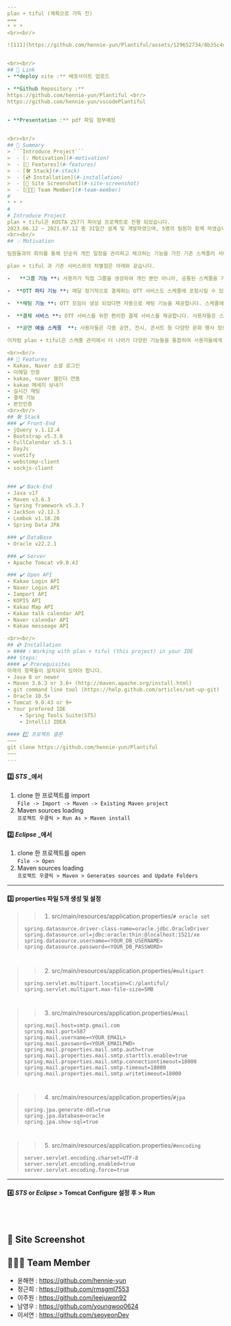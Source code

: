 ```yaml
---
plan + tiful (계획으로 가득 찬) 
===
* * *
<br><br/>

![111](https://github.com/hennie-yun/Plantiful/assets/129652734/8b35c4c6-c7f1-4099-bcea-ef161ff955e1)


<br><br/>
## 🔗 Link
- **deploy site :** 배포사이트 업로드 

- **Github Repository :** 
https://github.com/hennie-yun/Plantiful <br/>
https://github.com/hennie-yun/vscodePlantiful
  

- **Presentation :** pdf 파일 첨부예정


<br><br/>
## 📖 Summary
> ```Introduce Project```
>  - [💡 Motivation](#-motivation)  
>  - [📌 Features](#-features)  
>  - [🛠 Stack](#-stack)
>  - [💿 Installation](#-installation)  
>  - [📸 Site Screenshot](#-site-screenshot)
>  - [🧑🏻‍💻 Team Member](#-team-member)
#
* * *
#
# Introduce Project
plan + tiful은 KOSTA 257기 파이널 프로젝트로 진행 되었습니다.
2023.06.12 ~ 2021.07.12 총 31일간 설계 및 개발하였으며, 5명의 팀원이 함께 하였습니다.
<br><br/>
## 💡 Motivation

팀원들과의 회의를 통해 단순히 개인 일정을 관리하고 체크하는 기능을 가진 기존 스케줄러 서비스와는 다른 효율적인 사이트를 만들고자 하였습니다. 

plan + tiful 과 기존 서비스와의 차별점은 아래와 같습니다.

-   **그룹 기능 **: 사용자가 직접 그룹을 생성하여 개인 뿐만 아니라, 공통된 스케줄을 가진 사람들과 손쉽게 공유할 수 있습니다. 이를 통해 팀 프로젝트, 가족 일정, 친구들과의 약속 등 다양한 그룹에서 원활한 의사소통이 가능합니다. 

-  **OTT 파티 기능 **: 매달 정기적으로 결제하는 OTT 서비스도 스케줄에 포함시킬 수 있습니다. 사용자들은 자신이 구독하고 있는 OTT 사이트를 스케줄에 추가하고, 해당 OTT를 함께 시청할 파티원들을 모집 할 수 있습니다. 

-  **채팅 기능 **: OTT 모임이 생성 되었다면 자동으로 채팅 기능을 제공합니다. 스케줄에 관련된 의논이나 소통을 자유롭게 할 수 있으며 일정 관리와 소통이 한 곳에서 가능해집니다.

-  **결제 서비스 **: OTT 서비스를 위한 편리한 결제 서비스를 제공합니다. 사용자들은 스케줄에 추가된 OTT 구독에 대한 결제를 쉽게 처리할 수 있으며, 그룹원들과 함께 원활한 과금 관리가 가능합니다.

-  **공연 예술 스케줄  **: 사용자들은 각종 공연, 전시, 콘서트 등 다양한 문화 행사 정보를 확인하고, 관심 있는 이벤트를 발견하면 스케줄에 추가할 수 있는 기능을 제공합니다. 

이처럼 plan + tiful은 스케줄 관리에서 더 나아가 다양한 기능들을 통합하여 사용자들에게 편리한 경험을 제공하는데 중점을 두어 프로젝트를 진행 하였습니다. 

<br><br/>
## 📌 Features
- Kakao, Naver 소셜 로그인
- 이메일 인증
- kakao, naver 캘린더 연동
- kakao 메세지 보내기
- 실시간 채팅 
- 결제 기능 
- 본인인증  
<br><br/>
## 🛠 Stack
### ✔️ Front-End
- jQuery v.1.12.4
- Bootstrap v5.3.0
- FullCalendar v5.5.1
- DayJs
- vuetify
- webstomp-client
- sockjs-client


### ✔️ Back-End
- Java v17
- Maven v3.6.3
- Spring framework v5.3.7
- JackSon v2.12.3
- Lombok v1.18.20
- Spring Data JPA

### ✔️ DataBase
- Oracle v22.2.1

### ✔️ Server
- Apache Tomcat v9.0.43

### ✔️ Open API
- Kakao Login API
- Naver Login API
- Iamport API 
- KOPIS API
- Kakao Map API
- Kakao talk calendar API
- Naver calendar API
- Kakao messeage API

<br><br/>
## 💿 Installation
> #### ℹ️ Working with plan + tiful (this project) in your IDE
### Steps:
#### ✔️ Prerequisites
아래의 항목들이 설치되어 있어야 합니다.
- Java 8 or newer
- Maven 3.6.3 or 3.6+ (http://maven.apache.org/install.html)
- git command line tool (https://help.github.com/articles/set-up-git)
- Oracle 10.5+
- Tomcat 9.0.43 or 9+
- Your prefered IDE
    - Spring Tools Suite(STS)
    - IntelliJ IDEA
   
#### 1️⃣ 프로젝트 클론
~~~ 
git clone https://github.com/hennie-yun/Plantiful
~~~
---
```

#### 2️⃣ _STS_ _에서  
   1. clone 한 프로젝트를 import  
      ```File -> Import -> Maven -> Existing Maven project```
   2. Maven sources loading  
      ```프로젝트 우클릭 > Run As > Maven install```
      
#### 2️⃣ _Eclipse_ _에서  
   1. clone 한 프로젝트를 open  
      ```File -> Open```
   2. Maven sources loading  
      ```프로젝트 우클릭 > Maven > Generates sources and Update Folders```
      
---
#### 3️⃣ properties 파일 5개 생성 및 설정
   >> 1. src/main/resources/application.properties/```# oracle set```
   >   ~~~
   >   spring.datasource.driver-class-name=oracle.jdbc.OracleDriver
   >   spring.datasource.url=jdbc:oracle:thin:@localhost:1521/xe
   >   spring.datasource.username=<YOUR_DB_USERNAME>
   >   spring.datasource.password=<YOUR_DB_PASSWORD>
   >   ~~~
   #
   >> 2. src/main/resources/application.properties/```#multipart```
   >   ~~~
   >   spring.servlet.multipart.location=C:/plantiful/
   >   spring.servlet.multipart.max-file-size=5MB
   >   ~~~
   #
   >> 3. src/main/resources/application.properties/```#mail```
   >   ~~~
   >   spring.mail.host=smtp.gmail.com
   >   spring.mail.port=587
   >   spring.mail.username=<YOUR_EMAIL>
   >   spring.mail.password=<YOUR_EMAILPWD>
   >   spring.mail.properties.mail.smtp.auth=true
   >   spring.mail.properties.mail.smtp.starttls.enable=true
   >   spring.mail.properties.mail.smtp.connectiontimeout=18000
   >   spring.mail.properties.mail.smtp.timeout=18000
   >   spring.mail.properties.mail.smtp.writetimeout=18000
   >   ~~~
   #
   >> 4. src/main/resources/application.properties/```#jpa```
   >   ~~~
   >   spring.jpa.generate-ddl=true
   >   spring.jpa.database=oracle
   >   spring.jpa.show-sql=true
   >   ~~~
   #
   >> 5. src/main/resources/application.properties/```#encoding```
   >   ~~~
   >   server.servlet.encoding.charset=UTF-8
   >   server.servlet.encoding.enabled=true
   >   server.servlet.encoding.force=true
   >   ~~~

---
#### 4️⃣ _STS_ or _Eclipse_ > Tomcat Configure 설정 후 > Run
<br><br/>
## 📸 Site Screenshot
## 🧑🏻‍💻 Team Member
- 윤해현 : https://github.com/hennie-yun
- 정근희 : https://github.com/rmsgml7553
- 이주원 : https://github.com/leejuwon92
- 남영우 : https://github.com/youngwoo0624
- 이서연 : https://github.com/seoyeonDev


